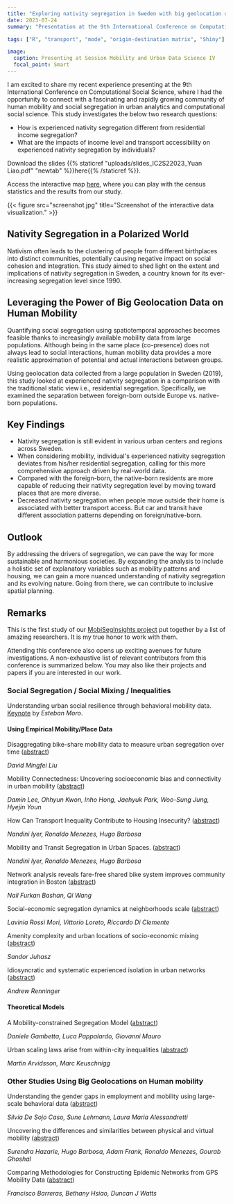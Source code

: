 ```yaml
---
title: "Exploring nativity segregation in Sweden with big geolocation data on human mobility"
date: 2023-07-24
summary: "Presentation at the 9th International Conference on Computational Social Science (Copenhagen, Denmark | July 17-29, 2023)."

tags: ["R", "transport", "mode", "origin-destination matrix", "Shiny"]

image:
  caption: Presenting at Session Mobility and Urban Data Science IV
  focal_point: Smart
---
```


I am excited to share my recent experience presenting at the 9th International Conference on Computational Social Science, where I had the opportunity to connect with a fascinating and rapidly growing community of human mobility and social segregation in urban analytics and computational social science. This study investigates the below two research questions:

- How is experienced nativity segregation different from residential income segregation?
- What are the impacts of income level and transport accessibility on experienced nativity segregation by individuals?

Download the slides {{% staticref "uploads/slides_IC2S22023_Yuan Liao.pdf" "newtab" %}}here{{% /staticref %}}.

Access the interactive map [here](https://yuanliao.shinyapps.io/InteractiveVisiSegSweden/), where you can play with the census statistics and the results from our study.

{{< figure src="screenshot.jpg" title="Screenshot of the interactive data visualization." >}}

## Nativity Segregation in a Polarized World

Nativism often leads to the clustering of people from different birthplaces into distinct communities, potentially causing negative impact on social cohesion and integration. This study aimed to shed light on the extent and implications of nativity segregation in Sweden, a country known for its ever-increasing segregation level since 1990.

## Leveraging the Power of Big Geolocation Data on Human Mobility

Quantifying social segregation using spatiotemporal approaches becomes feasible thanks to increasingly available mobility data from large populations. Although being in the same place (co-presence) does not always lead to social interactions, human mobility data provides a more realistic approximation of potential and actual interactions between groups.

Using geolocation data collected from a large population in Sweden (2019), this study looked at experienced nativity segregation in a comparison with the traditional static view i.e., residential segregation. Specifically, we examined the separation between foreign-born outside Europe vs. native-born populations.

## Key Findings
- Nativity segregation is still evident in various urban centers and regions across Sweden.
- When considering mobility, individual's experienced nativity segregation deviates from his/her residential segregation, calling for this more comprehensive approach driven by real-world data.
- Compared with the foreign-born, the native-born residents are more capable of reducing their nativity segregation level by moving toward places that are more diverse.
- Decreased nativity segregation when people move outside their home is associated with better transport access. But car and transit have different association patterns depending on foreign/native-born.

## Outlook
By addressing the drivers of segregation, we can pave the way for more sustainable and harmonious societies. By expanding the analysis to include a holistic set of explanatory variables such as mobility patterns and housing, we can gain a more nuanced understanding of nativity segregation and its evolving nature. Going from there, we can contribute to inclusive spatial planning.

## Remarks
This is the first study of our [MobiSegInsights project](https://github.com/MobiSegInsights) put together by a list of amazing researchers. It is my true honor to work with them.

Attending this conference also opens up exciting avenues for future investigations. A non-exhaustive list of relevant contributors from this conference is summarized below. You may also like their projects and papers if you are interested in our work.

### Social Segregation / Social Mixing / Inequalities
Understanding urban social resilience through behavioral mobility data. [Keynote](https://www.ic2s2.org/keynotes.html#esteban) by _Esteban Moro_.

#### Using Empirical Mobility/Place Data
Disaggregating bike-share mobility data to measure urban segregation over time ([abstract](https://laura.alessandretti.com/public/pdf_accepted/paper877.pdf))

_David Mingfei Liu_

Mobility Connectedness: Uncovering socioeconomic bias and connectivity in urban mobility ([abstract](https://laura.alessandretti.com/public/pdf_accepted/paper700.pdf))

_Damin Lee, Ohhyun Kwon, Inho Hong, Jaehyuk Park, Woo-Sung Jung, Hyejin Youn_

How Can Transport Inequality Contribute to Housing Insecurity? ([abstract](https://laura.alessandretti.com/public/pdf_accepted/paper361.pdf))

_Nandini Iyer, Ronaldo Menezes, Hugo Barbosa_

Mobility and Transit Segregation in Urban Spaces. ([abstract](https://laura.alessandretti.com/public/pdf_accepted/paper362.pdf))

_Nandini Iyer, Ronaldo Menezes, Hugo Barbosa_

Network analysis reveals fare-free shared bike system improves community integration in Boston ([abstract](https://laura.alessandretti.com/public/pdf_accepted/paper135.pdf))

_Nail Furkan Bashan, Qi Wang_

Social-economic segregation dynamics at neighborhoods scale ([abstract](https://laura.alessandretti.com/public/pdf_accepted/paper631.pdf))

_Lavinia Rossi Mori, Vittorio Loreto, Riccardo Di Clemente_

Amenity complexity and urban locations of socio-economic mixing ([abstract](https://laura.alessandretti.com/public/pdf_accepted/paper40.pdf))

_Sandor Juhasz_

Idiosyncratic and systematic experienced isolation in urban networks ([abstract](https://laura.alessandretti.com/public/pdf_accepted/paper446.pdf))

_Andrew Renninger_

#### Theoretical Models
A Mobility-constrained Segregation Model ([abstract](https://laura.alessandretti.com/public/pdf_accepted/paper385.pdf))

_Daniele Gambetta, Luca Pappalardo, Giovanni Mauro_

Urban scaling laws arise from within-city inequalities ([abstract](https://laura.alessandretti.com/public/pdf_accepted/paper241.pdf))

_Martin Arvidsson, Marc Keuschnigg_

### Other Studies Using Big Geolocations on Human mobility
Understanding the gender gaps in employment and mobility using large-scale behavioral data ([abstract](https://laura.alessandretti.com/public/pdf_accepted/paper73.pdf))

_Silvia De Sojo Caso, Sune Lehmann, Laura Maria Alessandretti_

Uncovering the differences and similarities between physical and virtual mobility ([abstract](https://laura.alessandretti.com/public/pdf_accepted/paper456.pdf))

_Surendra Hazarie, Hugo Barbosa, Adam Frank, Ronaldo Menezes, Gourab Ghoshal_

Comparing Methodologies for Constructing Epidemic Networks from GPS Mobility Data ([abstract](https://laura.alessandretti.com/public/pdf_accepted/paper904.pdf))

_Francisco Barreras, Bethany Hsiao, Duncan J Watts_
